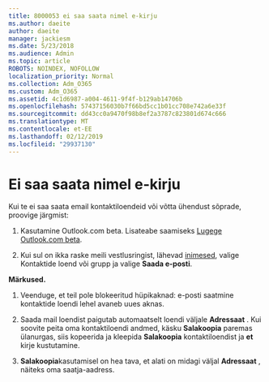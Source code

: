 ```yaml
---
title: 8000053 ei saa saata nimel e-kirju
ms.author: daeite
author: daeite
manager: jackiesm
ms.date: 5/23/2018
ms.audience: Admin
ms.topic: article
ROBOTS: NOINDEX, NOFOLLOW
localization_priority: Normal
ms.collection: Adm_O365
ms.custom: Adm_O365
ms.assetid: 4c1d6987-a004-4611-9f4f-b129ab14706b
ms.openlocfilehash: 57437156030b7f66bd5cc1b01cc708e742a6e33f
ms.sourcegitcommit: dd43cc0a9470f98b8ef2a3787c823801d674c666
ms.translationtype: MT
ms.contentlocale: et-EE
ms.lasthandoff: 02/12/2019
ms.locfileid: "29937130"
---
```

# <a name="unable-to-send-group-emails"></a>Ei saa saata nimel e-kirju

Kui te ei saa saata email kontaktiloendeid või võtta ühendust sõprade, proovige järgmist:
  
1. Kasutamine Outlook.com beta. Lisateabe saamiseks [Lugege Outlook.com beta](https://support.office.com/article/e2261c7f-d413-4084-8f22-21282f42d8cf).
    
2. Kui sul on ikka raske meili vestlusringist, lähevad [inimesed](https://outlook.live.com/people/), valige Kontaktide loend või grupp ja valige **Saada e-posti**.
    
 **Märkused.**
  
1. Veenduge, et teil pole blokeeritud hüpikaknad: e-posti saatmine kontaktide loendi lehel avaneb uues aknas.
    
2. Saada mail loendist paigutab automaatselt loendi väljale **Adressaat** . Kui soovite peita oma kontaktiloendi andmed, käsku **Salakoopia** paremas ülanurgas, siis kopeerida ja kleepida **Salakoopia** kontaktiloendist ja **et** kirje kustutamine. 
    
3. **Salakoopia**kasutamisel on hea tava, et alati on midagi väljal **Adressaat** , näiteks oma saatja-aadress. 
    

